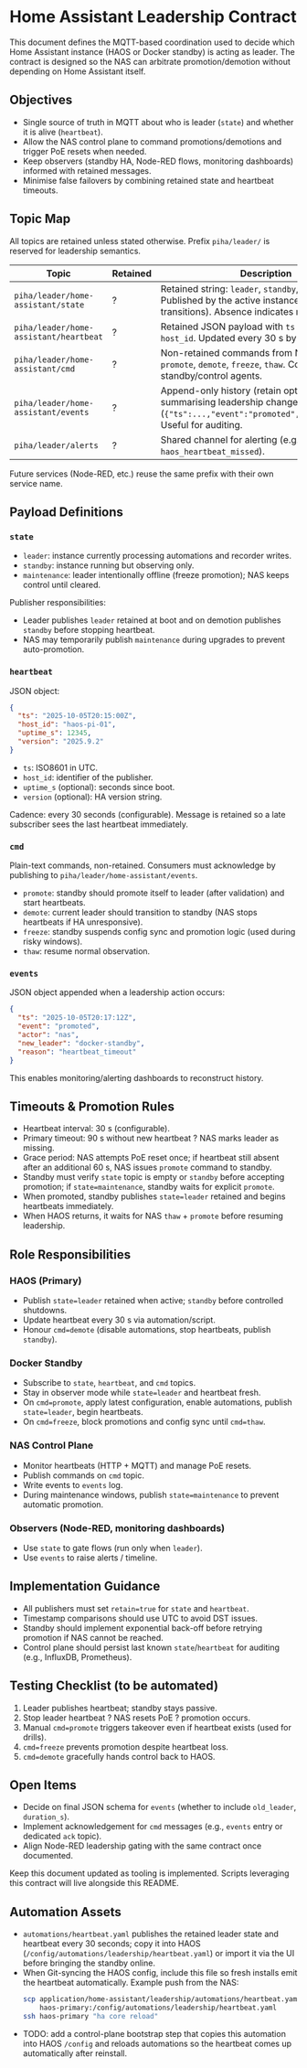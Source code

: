 # Home Assistant Leadership Contract

This document defines the MQTT-based coordination used to decide which Home Assistant instance (HAOS or Docker standby) is acting as leader. The contract is designed so the NAS can arbitrate promotion/demotion without depending on Home Assistant itself.

## Objectives
- Single source of truth in MQTT about who is leader (`state`) and whether it is alive (`heartbeat`).
- Allow the NAS control plane to command promotions/demotions and trigger PoE resets when needed.
- Keep observers (standby HA, Node-RED flows, monitoring dashboards) informed with retained messages.
- Minimise false failovers by combining retained state and heartbeat timeouts.

## Topic Map
All topics are retained unless stated otherwise. Prefix `piha/leader/` is reserved for leadership semantics.

| Topic | Retained | Description |
|-------|----------|-------------|
| `piha/leader/home-assistant/state` | ? | Retained string: `leader`, `standby`, or `maintenance`. Published by the active instance (or NAS during transitions). Absence indicates no leader. |
| `piha/leader/home-assistant/heartbeat` | ? | Retained JSON payload with `ts` (ISO8601) and `host_id`. Updated every 30 s by the leader. |
| `piha/leader/home-assistant/cmd` | ? | Non-retained commands from NAS to standby: `promote`, `demote`, `freeze`, `thaw`. Consumed by standby/control agents. |
| `piha/leader/home-assistant/events` | ? | Append-only history (retain optional) summarising leadership changes (`{"ts":...,"event":"promoted","actor":"nas"}`). Useful for auditing. |
| `piha/leader/alerts` | ? | Shared channel for alerting (e.g., NAS publishes `haos_heartbeat_missed`). |

Future services (Node-RED, etc.) reuse the same prefix with their own service name.

## Payload Definitions

### `state`
- `leader`: instance currently processing automations and recorder writes.
- `standby`: instance running but observing only.
- `maintenance`: leader intentionally offline (freeze promotion); NAS keeps control until cleared.

Publisher responsibilities:
- Leader publishes `leader` retained at boot and on demotion publishes `standby` before stopping heartbeat.
- NAS may temporarily publish `maintenance` during upgrades to prevent auto-promotion.

### `heartbeat`
JSON object:
```json
{
  "ts": "2025-10-05T20:15:00Z",
  "host_id": "haos-pi-01",
  "uptime_s": 12345,
  "version": "2025.9.2"
}
```
- `ts`: ISO8601 in UTC.
- `host_id`: identifier of the publisher.
- `uptime_s` (optional): seconds since boot.
- `version` (optional): HA version string.

Cadence: every 30 seconds (configurable). Message is retained so a late subscriber sees the last heartbeat immediately.

### `cmd`
Plain-text commands, non-retained. Consumers must acknowledge by publishing to `piha/leader/home-assistant/events`.
- `promote`: standby should promote itself to leader (after validation) and start heartbeats.
- `demote`: current leader should transition to standby (NAS stops heartbeats if HA unresponsive).
- `freeze`: standby suspends config sync and promotion logic (used during risky windows).
- `thaw`: resume normal observation.

### `events`
JSON object appended when a leadership action occurs:
```json
{
  "ts": "2025-10-05T20:17:12Z",
  "event": "promoted",
  "actor": "nas",
  "new_leader": "docker-standby",
  "reason": "heartbeat_timeout"
}
```
This enables monitoring/alerting dashboards to reconstruct history.

## Timeouts & Promotion Rules
- Heartbeat interval: 30 s (configurable).
- Primary timeout: 90 s without new heartbeat ? NAS marks leader as missing.
- Grace period: NAS attempts PoE reset once; if heartbeat still absent after an additional 60 s, NAS issues `promote` command to standby.
- Standby must verify `state` topic is empty or `standby` before accepting promotion; if `state=maintenance`, standby waits for explicit `promote`.
- When promoted, standby publishes `state=leader` retained and begins heartbeats immediately.
- When HAOS returns, it waits for NAS `thaw` + `promote` before resuming leadership.

## Role Responsibilities

### HAOS (Primary)
- Publish `state=leader` retained when active; `standby` before controlled shutdowns.
- Update heartbeat every 30 s via automation/script.
- Honour `cmd=demote` (disable automations, stop heartbeats, publish `standby`).

### Docker Standby
- Subscribe to `state`, `heartbeat`, and `cmd` topics.
- Stay in observer mode while `state=leader` and heartbeat fresh.
- On `cmd=promote`, apply latest configuration, enable automations, publish `state=leader`, begin heartbeats.
- On `cmd=freeze`, block promotions and config sync until `cmd=thaw`.

### NAS Control Plane
- Monitor heartbeats (HTTP + MQTT) and manage PoE resets.
- Publish commands on `cmd` topic.
- Write events to `events` log.
- During maintenance windows, publish `state=maintenance` to prevent automatic promotion.

### Observers (Node-RED, monitoring dashboards)
- Use `state` to gate flows (run only when `leader`).
- Use `events` to raise alerts / timeline.

## Implementation Guidance
- All publishers must set `retain=true` for `state` and `heartbeat`.
- Timestamp comparisons should use UTC to avoid DST issues.
- Standby should implement exponential back-off before retrying promotion if NAS cannot be reached.
- Control plane should persist last known `state`/`heartbeat` for auditing (e.g., InfluxDB, Prometheus).

## Testing Checklist (to be automated)
1. Leader publishes heartbeat; standby stays passive.
2. Stop leader heartbeat ? NAS resets PoE ? promotion occurs.
3. Manual `cmd=promote` triggers takeover even if heartbeat exists (used for drills).
4. `cmd=freeze` prevents promotion despite heartbeat loss.
5. `cmd=demote` gracefully hands control back to HAOS.

## Open Items
- Decide on final JSON schema for `events` (whether to include `old_leader`, `duration_s`).
- Implement acknowledgement for `cmd` messages (e.g., `events` entry or dedicated `ack` topic).
- Align Node-RED leadership gating with the same contract once documented.

Keep this document updated as tooling is implemented. Scripts leveraging this contract will live alongside this README.

## Automation Assets
- `automations/heartbeat.yaml` publishes the retained leader state and heartbeat every 30 seconds; copy it into HAOS (`/config/automations/leadership/heartbeat.yaml`) or import it via the UI before bringing the standby online.
- When Git-syncing the HAOS config, include this file so fresh installs emit the heartbeat automatically. Example push from the NAS:
  ```bash
  scp application/home-assistant/leadership/automations/heartbeat.yaml \
      haos-primary:/config/automations/leadership/heartbeat.yaml
  ssh haos-primary "ha core reload"
  ```
- TODO: add a control-plane bootstrap step that copies this automation into HAOS `/config` and reloads automations so the heartbeat comes up automatically after reinstall.
